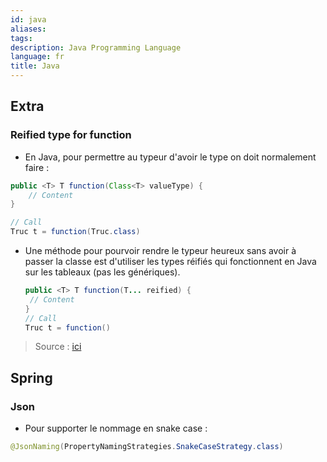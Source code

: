 ```yaml
---
id: java
aliases: 
tags: 
description: Java Programming Language
language: fr
title: Java
---
```


## Extra

### Reified type for function
- En Java, pour permettre au typeur d'avoir le type on doit normalement faire : 
```java
public <T> T function(Class<T> valueType) {
	// Content
}

// Call
Truc t = function(Truc.class) 

```
- Une méthode pour pourvoir rendre le typeur heureux sans avoir à passer la classe est d'utiliser les types réifiés qui fonctionnent en Java sur les tableaux (pas les génériques).
	```java
	public <T> T function(T... reified) {
	 // Content
	}
	// Call
	Truc t = function()
	```

> Source : [ici](https://maciejwalkowiak.com/blog/java-reified-generics/)


## Spring

### Json

- Pour supporter le nommage en snake case : 

```java
@JsonNaming(PropertyNamingStrategies.SnakeCaseStrategy.class)
```
